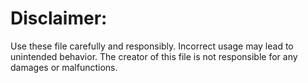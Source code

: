 # Disclaimer:
Use these file carefully and responsibly. Incorrect usage may lead to unintended behavior. The creator of this file is not responsible for any damages or malfunctions.
